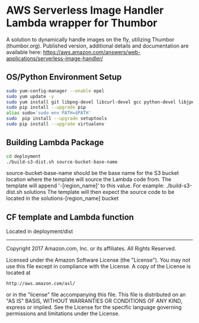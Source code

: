 # AWS Serverless Image Handler Lambda wrapper for Thumbor
A solution to dynamically handle images on the fly, utilizing Thumbor (thumbor.org).
Published version, additional details and documentation are available here: https://aws.amazon.com/answers/web-applications/serverless-image-handler/

## OS/Python Environment Setup
```bash
sudo yum-config-manager --enable epel
sudo yum update -y
sudo yum install git libpng-devel libcurl-devel gcc python-devel libjpeg-devel -y
sudo pip install --upgrade pip
alias sudo='sudo env PATH=$PATH'
sudo  pip install --upgrade setuptools
sudo pip install --upgrade virtualenv
```

## Building Lambda Package
```bash
cd deployment
./build-s3-dist.sh source-bucket-base-name
```
source-bucket-base-name should be the base name for the S3 bucket location where the template will source the Lambda code from.
The template will append '-[region_name]' to this value.
For example: ./build-s3-dist.sh solutions
The template will then expect the source code to be located in the solutions-[region_name] bucket

## CF template and Lambda function
Located in deployment/dist


***

Copyright 2017 Amazon.com, Inc. or its affiliates. All Rights Reserved.

Licensed under the Amazon Software License (the "License"). You may not use this file except in compliance with the License. A copy of the License is located at

    http://aws.amazon.com/asl/

or in the "license" file accompanying this file. This file is distributed on an "AS IS" BASIS, WITHOUT WARRANTIES OR CONDITIONS OF ANY KIND, express or implied. See the License for the specific language governing permissions and limitations under the License.

